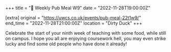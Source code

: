 +++
title = "🍔 Weekly Pub Meal W9"
date = "2022-11-28T19:00:00Z"

[extra]
original = "https://uwcs.co.uk/events/pub-meal-22t1w9/"    
end_time = "2022-11-28T21:00:00Z"
location = "Dirty Duck"
+++

Celebrate the start of your ninth week of teaching with some food, while still on campus. I hope you all are enjoying coursework hell, you may even strike lucky and find some old people who have done it already\!

